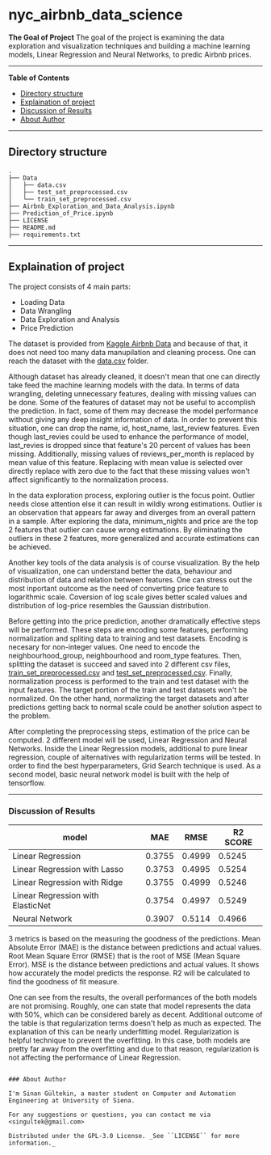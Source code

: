 # nyc_airbnb_data_science

**The Goal of Project**
The goal of the project is examining the data exploration and visualization techniques and building a machine learning models, Linear Regression and Neural Networks, to predic Airbnb prices. 

---
**Table of Contents**

* [Directory structure](#directory-structure)
* [Explaination of project](#explaination-of-project)
* [Discussion of Results](#discussion-of-results)
* [About Author](#about-author)

---
## Directory structure
```
.
├── Data
│   ├── data.csv
│   ├── test_set_preprocessed.csv
│   └── train_set_preprocessed.csv
├── Airbnb_Exploration_and_Data_Analysis.ipynb
├── Prediction_of_Price.ipynb
├── LICENSE
├── README.md
├── requirements.txt
```

---
## Explaination of project

The project consists of 4 main parts:
* Loading Data
* Data Wrangling
* Data Exploration and Analysis
* Price Prediction

The dataset is provided from [Kaggle Airbnb Data](https://www.kaggle.com/dgomonov/new-york-city-airbnb-open-data) and because of that, it does not need too many data manupilation and cleaning process. One can reach the dataset with the [data.csv](https://github.com/singultek/nyc_airbnb_data_science/blob/main/Data/data.csv) folder.

Although dataset has already cleaned, it doesn't mean that one can directly take feed the machine learning models with the data. In terms of data wrangling, deleting unnecessary features, dealing with missing values can be done. Some of the features of dataset may not be useful to accomplish the prediction. In fact, some of them may decrease the model performance without giving any deep insight information of data. In order to prevent this situation, one can drop the name, id, host_name, last_review features. Even though last_revies could be used to enhance the performance of model, last_revies is dropped since that feature's 20 percent of values has been missing. Additionally, missing values of reviews_per_month is replaced by mean value of this feature. Replacing with mean value is selected over directly replace with zero due to the fact that these missing values won't affect significantly to the normalization process. 

In the data exploration process, exploring outlier is the focus point. Outlier needs close attention else it can result in wildly wrong estimations. Outlier is an observation that appears far away and diverges from an overall pattern in a sample. After exploring the data, minimum_nights and price are the top 2 features that outlier can cause wrong estimations. By eliminating the outliers in these 2 features, more generalized and accurate estimations can be achieved. 

Another key tools of the data analysis is of course visualization. By the help of visualization, one can understand better the data, behaviour and distribution of data and relation between features. One can stress out the most inportant outcome as the need of converting price feature to logarithmic scale. Coversion of log scale gives better scaled values and distribution of log-price resembles the Gaussian distribution.

Before getting into the price prediction, another dramatically effective steps will be performed. These steps are encoding some features, performing normalization and spliting data to training and test datasets. Encoding is necesary for non-integer values. One need to encode the neighbourhood_group, neighbourhood and room_type features. Then, splitting the dataset is succeed and saved into 2 different csv files, [train_set_preprocessed.csv](https://github.com/singultek/nyc_airbnb_data_science/blob/main/Data/train_set_preprocessed.csv) and [test_set_preprocessed.csv](https://github.com/singultek/nyc_airbnb_data_science/blob/main/Data/test_set_preprocessed.csv). Finally, normalization process is performed to the train and test dataset with the input features. The target portion of the train and test datasets won't be normalized. On the other hand, normalizing the target datasets and after predictions getting back to normal scale could be another solution aspect to the problem.

After completing the preprocessing steps, estimation of the price can be computed. 2 different model will be used, Linear Regression and Neural Networks. Inside the Linear Regression models, additional to pure linear regression, couple of alternatives with regularization terms will be tested. In order to find the best hyperparameters, Grid Search technique is used. As a second model, basic neural network model is built with the help of tensorflow.

---

### Discussion of Results

| model                               |     MAE     |     RMSE     |    R2 SCORE   |
|-------------------------------------|-------------|--------------|---------------|
| Linear Regression                   |   0.3755    |    0.4999    |     0.5245    |
| Linear Regression with Lasso        |   0.3753    |    0.4995    |     0.5254    |
| Linear Regression with Ridge        |   0.3755    |    0.4999    |     0.5246    |
| Linear Regression with ElasticNet   |   0.3754    |    0.4997    |     0.5249    |
| Neural Network                      |   0.3907    |    0.5114    |     0.4966    |

3 metrics is based on the measuring the goodness of the predictions. Mean Absolute Error (MAE) is the distance between predictions and actual values. Root Mean Square Error (RMSE) that is the root of MSE (Mean Square Error). MSE is the distance between predictions and actual values. It shows how accurately the model predicts the response. R2 will be calculated to find the goodness of fit measure. 

One can see from the results, the overall performances of the both models are not promising. Roughly, one can state that model represents the data with 50%, which can be considered barely as decent. Additional outcome of the table is that regularization terms doesn't help as much as expected. The explanation of this can be nearly underfitting model. Regularization is helpful technique to prevent the overfitting. In this case, both models are pretty far away from the overfitting and due to that reason, regularization is not affecting the performance of Linear Regression.

```

### About Author

I'm Sinan Gültekin, a master student on Computer and Automation Engineering at University of Siena. 

For any suggestions or questions, you can contact me via <singultek@gmail.com>

Distributed under the GPL-3.0 License. _See ``LICENSE`` for more information._

